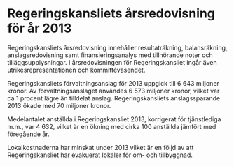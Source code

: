 # Regeringskansliets årsredovisning för år 2013

Regeringskansliets årsredovisning innehåller resultaträkning, balansräkning, anslagsredovisning samt finansieringsanalys med tillhörande noter och tilläggsupplysningar. I årsredovisningen för Regeringskansliet ingår även utrikesrepresentationen och kommittéväsendet.

Regeringskansliets förvaltningsanslag för 2013 uppgick till 6 643 miljoner kronor. Av förvaltningsanslaget användes 6 573 miljoner kronor, vilket var ca 1 procent lägre än tilldelat anslag. Regeringskansliets anslagssparande 2013 ökade med 70 miljoner kronor.

Medelantalet anställda i Regeringskansliet 2013, korrigerat för tjänstlediga m.m., var 4 632, vilket är en ökning med cirka 100 anställda jämfört med föregående år.

Lokalkostnaderna har minskat under 2013 vilket är en följd av att Regeringskansliet har evakuerat lokaler för om\- och tillbyggnad.
